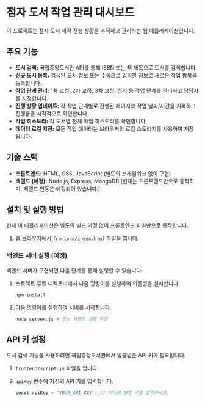 # 점자 도서 작업 관리 대시보드

이 프로젝트는 점자 도서 제작 진행 상황을 추적하고 관리하는 웹 애플리케이션입니다.

## 주요 기능

* **도서 검색:** 국립중앙도서관 API를 통해 ISBN 또는 책 제목으로 도서를 검색합니다.
* **신규 도서 등록:** 검색된 도서 정보 또는 수동으로 입력한 정보로 새로운 작업 항목을 등록합니다.
* **작업 단계 관리:** 1차 교정, 2차 교정, 3차 교정, 점역 등 작업 단계를 관리하고 담당자를 지정합니다.
* **진행 상황 업데이트:** 각 작업 단계별로 진행된 페이지와 작업 날짜/시간을 기록하고 진행률을 시각적으로 확인합니다.
* **작업 히스토리:** 각 도서별 전체 작업 히스토리를 확인합니다.
* **데이터 로컬 저장:** 모든 작업 데이터는 브라우저의 로컬 스토리지를 사용하여 저장됩니다.

## 기술 스택

* **프론트엔드:** HTML, CSS, JavaScript (별도의 프레임워크 없이 구현)
* **백엔드 (예정):** Node.js, Express, MongoDB (현재는 프론트엔드만으로 동작하며, 백엔드 연동은 예정되어 있습니다.)

## 설치 및 실행 방법

현재 이 애플리케이션은 별도의 빌드 과정 없이 프론트엔드 파일만으로 동작합니다.

1.  웹 브라우저에서 `frontend/index.html` 파일을 엽니다.

### 백엔드 서버 실행 (예정)

백엔드 서버가 구현되면 다음 단계를 통해 실행할 수 있습니다.

1.  프로젝트 루트 디렉토리에서 다음 명령어를 실행하여 의존성을 설치합니다.

    ```bash
    npm install
    ```

2.  다음 명령어를 실행하여 서버를 시작합니다.

    ```bash
    node server.js # 또는 백엔드 실행 파일
    ```

## API 키 설정

도서 검색 기능을 사용하려면 국립중앙도서관에서 발급받은 API 키가 필요합니다.

1.  `frontend/script.js` 파일을 엽니다.
2.  `apiKey` 변수에 자신의 API 키를 입력합니다.

    ```javascript
    const apiKey = 'YOUR_API_KEY'; // 여기에 API 키를 입력하세요.
    ```
